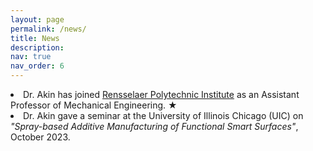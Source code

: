 ```yaml
---
layout: page
permalink: /news/
title: News
description: 
nav: true
nav_order: 6
---
```



<li> Dr. Akin has joined   <a href="https://www.rpi.edu/">Rensselaer Polytechnic Institute</a> as an Assistant Professor of Mechanical Engineering.  <span class="star">&#9733;</span>
  </li>

<li> Dr. Akin gave a seminar at the University of Illinois Chicago (UIC) on <i> "Spray-based Additive Manufacturing of Functional Smart Surfaces"</i>, October 2023. </li>
